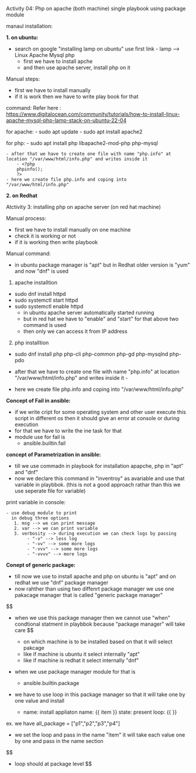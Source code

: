 Activity 04: Php on apache (both machine) single playbook using package module

manaul installation:

**1. on ubuntu:**

- search on google "installing lamp on ubuntu" use first link
      - lamp --> Linux Apache Mysql php
  - first we have to install apche 
  - and then use apache server, install php on it

Manual steps:
  - first we have to install manually 
  - if it is work then we have to write play book for that

command:
   Refer here : https://www.digitalocean.com/community/tutorials/how-to-install-linux-apache-mysql-php-lamp-stack-on-ubuntu-22-04

  for apache:
    - sudo apt update
    - sudo apt install apache2
  
  for php: 
    - sudo apt install php libapache2-mod-php php-mysql

    - after that we have to create one file with name "php.info" at location "/var/www/html/info.php" and writes inside it 
        - <?php
        phpinfo();
        ?>
    - here we create file php.info and coping into "/var/www/html/info.php"



**2. on Redhat**


Atctivity 3: installing php on apache server (on red hat machine)

Manual process:

 - first we have to install manually on one machine 
 - check it is working or not 
 - if it is working then write playbook

Manual command:

- in ubuntu package manager is "apt" but in Redhat older version is "yum" and now "dnf" is used

1. apache installtion

 - sudo dnf install httpd  
 - sudo systemctl start httpd 
 - sudo systemctl enable httpd 
    * in ubuntu apache server automatically started running
    * but in red hat we have to "enable" and "start" for that above two command is used
    * then only we can access it from IP address

2. php installtion

 - sudo dnf install php php-cli php-common php-gd php-mysqlnd php-pdo 

- after that we have to create one file with name "php.info" at location "/var/www/html/info.php" and writes inside it 
        - <?php
        phpinfo();
        ?>
- here we create file php.info and coping into "/var/www/html/info.php"


**Concept of Fail in ansible:**

  - if we write cript for some operating system and other user execute this script in different os then it should give an error at console or during execution
  - for that we have to write the ine task for that
  - module use for fail is
    - ansible.builtin.fail


**concept of Parametrization in ansible:**

  - till we use commadn in playbook for installation apapche, php in "apt" and "dnf"
  - now we declare this command in "inventroy" as avariable and use that variable in playbbok. (this is not a good approach rathar than this we use seperate file for variable)

  print variable in console:

    - use debug module to print
      in debug three options
       1. msg --> we can print message
       2. var --> we can print variable
       3. verbosity --> during execution we can check logs by passing 
            - "-v" --> less log
            - "-vv" --> some more logs
            - "-vvv" --> some more logs
            - "-vvvv" --> more logs

**Conept of generic package:**

  - till now we use to install apache and php on ubuntu is "apt" and on redhat we use "dnf" package manager
  - now rahther than using two diffenrt package manager we use one pakacage manager that is called "generic package manager"

 $$
  - when we use this package manager then we cannot use "when" condtional statment in playbbok because "package manager" will take care
 $$
      - on which machine is to be installed based on that it will select pakcage
      - like if machine is ubuntu it select internally "apt"
      - like if machine is redhat it select internally "dnf"

  - when we use package manager module for that is
      - ansible.builtin.package

  - we have to use loop in this package manager so that it will take one by one value and install
      - name: install appliaton
          name: {{ item }}
          state: present
        loop: {{ <variable-name> }}

ex. we have all_package = ["p1","p2","p3","p4"]
  - we set the loop and pass in the name "item" it will take each value one by one and pass in the name section 
  
 $$
  - loop should at package level
 $$